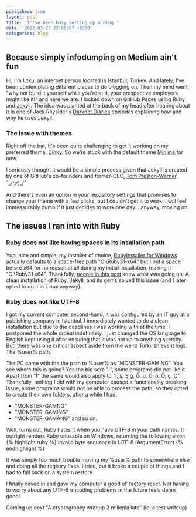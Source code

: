 ```yaml
---
published: true
layout: post
title: 'I''ve been busy setting up a blog '
date: '2022-03-27 22:06:07 +0300'
categories: blog
---
```

## Because simply infodumping on Medium ain't fun

Hi, I'm Utku, an internet person located in Istanbul, Turkey.
And lately, I've been contemplating different places to do blogging on. Then my mind went, "why not build it yourself while you're at it, your prospective employers might like it!" and here we are. 
I locked down on GitHub Pages using Ruby and [Jekyll](https://jekyllrb.com/). The idea was planted at the back of my head after hearing about it in one of Jack Rhysider's [Darknet Diaries](https://darknetdiaries.com/) episodes explaining how and why he uses Jekyll.

### The issue with themes
Right off the bat, It's been quite challenging to get it working on my preferred theme, [Dinky](https://github.com/pages-themes/dinky). So we're stuck with the default theme [Minima](https://github.com/jekyll/minima),for now.

I seriously thought it would be a simple process given that Jekyll is created by one of GitHub's co-founders and former-CEO, [Tom Preston-Werner](https://github.com/mojombo). ¯\_(ツ)_/¯

And there's even an option in your repository settings that promises to change your theme with a few clicks, but I couldn't get it to work. I will feel immeasurably dumb if it just decides to work one day... anyway, moving on. 

## The issues I ran into with Ruby 
### Ruby does not like having spaces in its insallation path
Yup, nice and simple, my installer of choice, [RubyInstaller for Windows](https://rubyinstaller.org/) actually defaults to a space-free path "C:\Ruby31-x64" but I put a space before x64 for no reason at all during my initial installation, making it "C:\Ruby31 x64". Thankfully, [people in this post](https://github.com/jekyll/jekyll/issues/8523) knew what was going on. A clean installation of Ruby, Jekyll, and its gems solved this issue (and I later opted to do it in Linux anyway).

### Ruby does not like UTF-8
I got my current computer second-hand, it was configured by an IT guy at a publishing company in Istanbul. I immediately wanted to do a clean installation but due to the deadlines I was working with at the time, I postponed the whole ordeal indefinitely. I just changed the OS language to English kept using it after ensuring that it was not up to anything sketchy. But, there was one critical aspect aside from the weird Turkilish event logs: The %user% path.

The PC came with the the path to %user% as "MONSTER-GAMİNG". You see where this is going? Yes the big sore "İ", some programs did not like it.
Apart from "İ" the same would also apply to "ı, ş, Ş ğ, Ğ, ü, Ü, ö, Ö, ç, Ç".
Thankfully, nothing I did with my computer caused a functionality breaking issue, some programs would not be able to process the path, so they opted to create their own folders, after a while I had: 
- "MONSTER-GAMNG"
- "MONSTER-GAMING"
- "MONSTER-GAMÅNG"
and so on.

Well, turns out, Ruby hates it when you have UTF-8 in your path names. It outright renders Ruby unusable on Windows, returning the following error:
{% highlight ruby %}
invalid byte sequence in UTF-8 (ArgumentError)
{% endhighlight %}

It was simply too much trouble moving my %user% path to somewhere else and doing all the registry fixes. I tried, but it broke a couple of things and I had to fall back on a system restore. 

I finally caved in and gave my computer a good ol' factory reset. Not having to worry about any UTF-8 encoding problems in the future feels damn good!

Coming up next "A cryptography writeup 2 millenia late" (ie. a test writeup)
